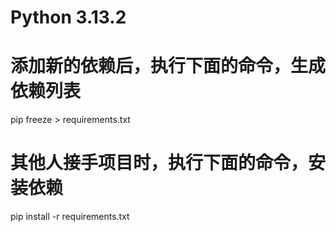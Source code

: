 # Python 3.13.2

# 添加新的依赖后，执行下面的命令，生成依赖列表

pip freeze > requirements.txt

# 其他人接手项目时，执行下面的命令，安装依赖

pip install -r requirements.txt
